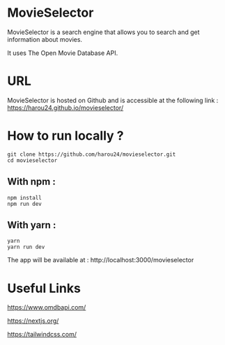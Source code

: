 # MovieSelector

 MovieSelector is a search engine that allows you to search and get information about movies.
 
 It uses The Open Movie Database API.
 
# URL
 
MovieSelector is hosted on Github and is accessible at the following link : https://harou24.github.io/movieselector/

# How to run locally ?

    git clone https://github.com/harou24/movieselector.git
    cd movieselector
   
## With npm :

    npm install
    npm run dev
    
## With yarn :
    yarn
    yarn run dev
   
    
The app will be available at : http://localhost:3000/movieselector

# Useful Links

https://www.omdbapi.com/

https://nextjs.org/

https://tailwindcss.com/
